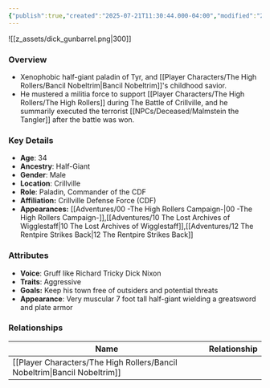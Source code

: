 ```yaml
---
{"publish":true,"created":"2025-07-21T11:30:44.000-04:00","modified":"2025-10-03T09:41:57.845-04:00","published":"2025-10-03T09:41:57.845-04:00","cssclasses":"","Age":"34","Ancestry":"Half-Giant","Gender":"Male","Location":["Crillville"],"Role":["Paladin, Commander of the CDF"],"Affiliation":["Crillville Defense Force (CDF)"],"Appearances":["[[00 -The High Rollers Campaign-]]","[[10 The Lost Archives of Wigglestaff]]","[[12 The Rentpire Strikes Back]]"]}
---
```



![[z_assets/dick_gunbarrel.png|300]]

### Overview
- Xenophobic half-giant paladin of Tyr, and [[Player Characters/The High Rollers/Bancil Nobeltrim\|Bancil Nobeltrim]]'s childhood savior. 
- He mustered a militia force to support [[Player Characters/The High Rollers/The High Rollers]] during The Battle of Crillville, and he summarily executed the terrorist [[NPCs/Deceased/Malmstein the Tangler]] after the battle was won.

### Key Details
- **Age**: 34
- **Ancestry**: Half-Giant
- **Gender**: Male
- **Location**: Crillville
- **Role**: Paladin, Commander of the CDF
- **Affiliation:** Crillville Defense Force (CDF)
- **Appearances:** [[Adventures/00 -The High Rollers Campaign-\|00 -The High Rollers Campaign-]],[[Adventures/10 The Lost Archives of Wigglestaff\|10 The Lost Archives of Wigglestaff]],[[Adventures/12 The Rentpire Strikes Back\|12 The Rentpire Strikes Back]]

### Attributes
- **Voice**: Gruff like Richard Tricky Dick Nixon
- **Traits**: Aggressive
- **Goals:** Keep his town free of outsiders and potential threats
- **Appearance**: Very muscular 7 foot tall half-giant wielding a greatsword and plate armor

### Relationships

| Name                                                                                   | Relationship |
| -------------------------------------------------------------------------------------- | ------------ |
| [[Player Characters/The High Rollers/Bancil Nobeltrim\|Bancil Nobeltrim]] |              |
